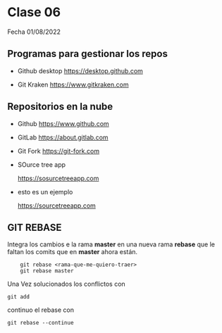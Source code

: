 # Clase 06
Fecha 01/08/2022


## Programas para gestionar los repos 

* Github desktop
    https://desktop.github.com

* Git Kraken
    https://www.gitkraken.com

## Repositorios en la nube

* Github
     https://www.github.com
* GitLab
    https://about.gitlab.com

* Git Fork
    https://git-fork.com

* SOurce tree app

    https://sosurcetreeapp.com

* esto es un ejemplo

    https://sourcetreeapp.com

    
## GIT REBASE

Integra los cambios e la rama **master** en una nueva rama **rebase** que le faltan los comits que en **master** ahora están.

        git rebase <rama-que-me-quiero-traer>
        git rebase master

Una Vez solucionados los conflictos con

    git add

continuo  el rebase con 

    git rebase --continue